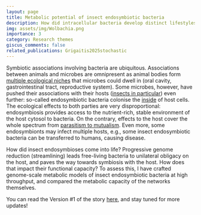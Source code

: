 ```yaml
---
layout: page
title: Metabolic potential of insect endosymbiotic bacteria
description: How did intracellular bacteria develop distinct lifestyles?
img: assets/img/Wolbachia.png
importance: 3
category: Research themes
giscus_comments: false
related_publications: Grigaitis2025stochastic
---
```


Symbiotic associations involving bacteria are ubiquitous. Associations between animals and microbes are omnipresent as animal bodies form [multiple ecological niches](https://www.frontiersin.org/journals/systems-biology/articles/10.3389/fsysb.2022.951403/full) that microbes could dwell in (oral cavity, gastrointestinal tract, reproductive system). Some microbes, however, have pushed their associations with their hosts ([insects in particular](https://www.cell.com/current-biology/pdf/S0960-9822(19)30330-6.pdf)) even further: so-called endosymbiotic bacteria colonise the [inside](https://doi.org/10.1111/j.1462-2920.2004.00691.x) of host cells. The ecological effects to both parties are very disproportional: endosymbiosis provides access to the nutrient-rich, stable environment of the host cytosol to bacteria. On the contrary, effects to the host cover the whole spectrum from [parasitism to mutualism](https://doi.org/10.1002/ece3.11705). Even more, some endosymbionts may infect multiple hosts, e.g., some insect endosymbiotic bacteria can be transferred to humans, causing disease.

How did insect endosymbioses come into life? Progressive genome reduction (streamlining) leads free-living bacteria to unilateral obligacy on the host, and paves the way towards symbiosis with the host. How does that impact their functional capacity? To assess this, I have crafted genome-scale metabolic models of insect endosymbiotic bacteria at high throughput, and compared the metabolic capacity of the networks themselves.

You can read the Version #1 of the story [here](https://www.biorxiv.org/content/10.1101/2025.04.10.648247v1), and stay tuned for more updates!